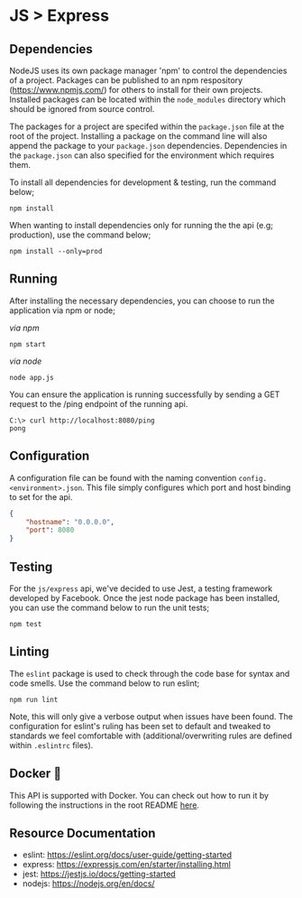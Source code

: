 # JS > Express

## Dependencies

NodeJS uses its own package manager 'npm' to control the dependencies of a project. Packages can be published to an npm respository (https://www.npmjs.com/) for others to install for their own projects. Installed packages can be located within the `node_modules` directory which should be ignored from source control.

The packages for a project are specifed within the `package.json` file at the root of the project. Installing a package on the command line will also append the package to your `package.json` dependencies. Dependencies in the `package.json` can also specified for the environment which requires them.

To install all dependencies for development & testing, run the command below;

```shell
npm install
```

When wanting to install dependencies only for running the the api (e.g; production), use the command below;

```shell
npm install --only=prod
```

## Running

After installing the necessary dependencies, you can choose to run the application via npm or node;

*via npm*
```
npm start
```

*via node*
```
node app.js
```

You can ensure the application is running successfully by sending a GET request to the /ping endpoint of the running api.

```console
C:\> curl http://localhost:8080/ping
pong
```

## Configuration

A configuration file can be found with the naming convention `config.<environment>.json`. This file simply configures which port and host binding to set for the api.

```json
{
    "hostname": "0.0.0.0",
    "port": 8080
}
```

## Testing

For the `js/express` api, we've decided to use Jest, a testing framework developed by Facebook. Once the jest node package has been installed, you can use the command below to run the unit tests;

```shell
npm test
```

## Linting

The `eslint` package is used to check through the code base for syntax and code smells. Use the command below to run eslint;

```shell
npm run lint
```

Note, this will only give a verbose output when issues have been found. The configuration for eslint's ruling has been set to default and tweaked to standards we feel comfortable with (additional/overwriting rules are defined within `.eslintrc` files).

## Docker 🐳

This API is supported with Docker. You can check out how to run it by following the instructions in the root README [here](https://github.com/LarsFin/API-Farm#docker-).

## Resource Documentation

- eslint: https://eslint.org/docs/user-guide/getting-started
- express: https://expressjs.com/en/starter/installing.html
- jest: https://jestjs.io/docs/getting-started
- nodejs: https://nodejs.org/en/docs/
